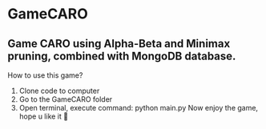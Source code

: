 # GameCARO

<h2>
Game CARO using Alpha-Beta and Minimax pruning, combined with MongoDB database.
</h2>

How to use this game?

1. Clone code to computer
2. Go to the GameCARO folder
3. Open terminal, execute command: python main.py
   Now enjoy the game, hope u like it 🥰
